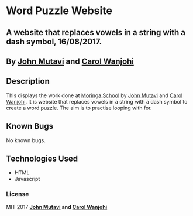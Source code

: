 # Word Puzzle Website

## A website that replaces vowels in a string with a dash symbol, 16/08/2017.

## By **[John Mutavi](https://github.com/jonnygovish) and [Carol Wanjohi](https://carolwanjohi.github.io/)**

## Description
This displays the work done at [Moringa School](http://moringaschool.com/) by [John Mutavi](https://github.com/jonnygovish) and [Carol Wanjohi](https://carolwanjohi.github.io/). It is website that replaces vowels in a string with a dash symbol to create a word puzzle. The aim is to practise looping with for. 

## Known Bugs

No known bugs.

## Technologies Used

* HTML
* Javascript

### License

MIT 2017 **[John Mutavi](https://github.com/jonnygovish) and [Carol Wanjohi](https://carolwanjohi.github.io/)**
